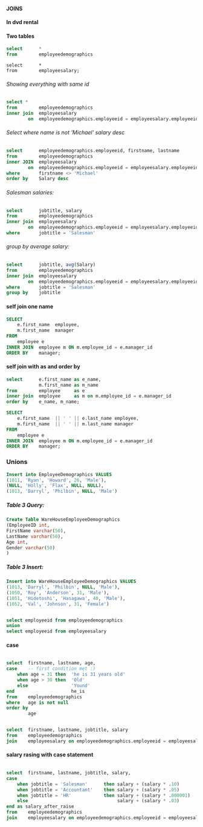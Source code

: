 ﻿#### JOINS

#### In dvd rental

#### Two tables
```sql
select 		*
from 		employeedemographics
```
```
select 		*
from 		employeesalary;
```

###### Showing everything with same id

```sql
select *
from 		employeedemographics
inner join 	employeesalary
		on 	employeedemographics.employeeid = employeesalary.employeeid
```

###### Select where name is not 'Michael' salary desc
	
```sql
select 		employeedemographics.employeeid, firstname, lastname
from 		employeedemographics
inner JOIN 	employeesalary
        on  employeedemographics.employeeid = employeesalary.employeeid
where 		firstname <> 'Michael'
order by 	Salary desc
```

###### Salesman salaries:

```sql
select 		jobtitle, salary
from 		employeedemographics
inner join 	employeesalary
		on 	employeedemographics.employeeid = employeesalary.employeeid
where 		jobtitle = 'Salesman'
```

###### group by average salary:

```sql
select 		jobtitle, avg(Salary)
from 		employeedemographics
inner join 	employeesalary
		on 	employeedemographics.employeeid = employeesalary.employeeid
where 		jobtitle = 'Salesman'
group by 	jobtitle
```

#### self join one name
```sql
SELECT
    e.first_name  employee,
    m.first_name  manager
FROM
    employee e
INNER JOIN 	employee m ON m.employee_id = e.manager_id
ORDER BY 	manager;
```

#### self join with as and order by
```sql
select		e.first_name as e_name,
			m.first_name as m_name
from 		employee 	 as e 
inner join 	employee 	 as m on m.employee_id = e.manager_id
order by 	e_name, m_name;
```


```sql
SELECT
    e.first_name  || ' ' || e.last_name employee,
    m.first_name  || ' ' || m.last_name manager
FROM
    employee e
INNER JOIN 	employee m ON m.employee_id = e.manager_id
ORDER BY 	manager;
```


### Unions
```sql
Insert into EmployeeDemographics VALUES
(1011, 'Ryan', 'Howard', 26, 'Male'),
(NULL, 'Holly', 'Flax', NULL, NULL),
(1013, 'Darryl', 'Philbin', NULL, 'Male')
```


##### Table 3 Query:

```sql
Create Table WareHouseEmployeeDemographics 
(EmployeeID int, 
FirstName varchar(50), 
LastName varchar(50), 
Age int, 
Gender varchar(50)
)
```


##### Table 3 Insert:

```sql
Insert into WareHouseEmployeeDemographics VALUES
(1013, 'Darryl', 'Philbin', NULL, 'Male'),
(1050, 'Roy', 'Anderson', 31, 'Male'),
(1051, 'Hidetoshi', 'Hasagawa', 40, 'Male'),
(1052, 'Val', 'Johnson', 31, 'Female')
```

```sql

select employeeid from employeedemographics
union 
select employeeid from employeesalary
```


#### case
```sql

select 	firstname, lastname, age,
case	-- first condition met :)
	when age = 31 then 	'he is 31 years old'
	when age > 30 then 	'Old'
	else 				'Yound'
end 					he_is
from 	employeedemographics
where 	age is not null
order by 
		age
```	

```sql

select 	firstname, lastname, jobtitle, salary
from 	employeedemographics
join 	employeesalary on employeedemographics.employeeid = employeesalary.employeeid
```

#### salary rasing with case statement
```sql

select 	firstname, lastname, jobtitle, salary,
case
	when jobtitle = 'Salesman' 		then salary + (salary * .10)
	when jobtitle = 'Accountant' 	then salary + (salary * .05)
	when jobtitle = 'HR' 			then salary + (salary * .000001)
	else								 salary + (salary * .03)
end as salary_after_raise
from 	employeedemographics
join 	employeesalary on employeedemographics.employeeid = employeesalary.employeeid
```






